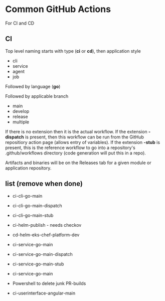 # Common GitHub Actions
For CI and CD

## CI
Top level naming starts with type (**ci** or **cd**), then application style
- cli
- service
- agent
- job

Followed by language (**go**)

Followed by applicable branch
- main
- develop
- release
- multiple

If there is no extension then it is the actual workflow.  If the extension **-dispatch** is present, then this workflow can be run from the GitHub repositiory action page (allows entry of variables).  If the extension **-stub** is present, this is the reference workflow to go into a repository's .github/workflows directory (code generation will put this in a repo).

Artifacts and binaries will be on the Releases tab for a given module or application repository. 

## list (remove when done)
- ci-cli-go-main
- ci-cli-go-main-dispatch
- ci-cli-go-main-stub

- ci-helm-publish - needs checkov
- cd-helm-eks-chef-platform-dev

- ci-service-go-main
- ci-service-go-main-dispatch
- ci-service-go-main-stub
- ci-service-go-main
- Powershell to delete junk PR-builds

- ci-userinterface-angular-main
